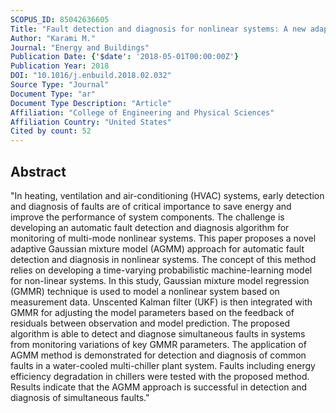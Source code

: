 ```yaml
---
SCOPUS_ID: 85042636605
Title: "Fault detection and diagnosis for nonlinear systems: A new adaptive Gaussian mixture modeling approach"
Author: "Karami M."
Journal: "Energy and Buildings"
Publication Date: {'$date': '2018-05-01T00:00:00Z'}
Publication Year: 2018
DOI: "10.1016/j.enbuild.2018.02.032"
Source Type: "Journal"
Document Type: "ar"
Document Type Description: "Article"
Affiliation: "College of Engineering and Physical Sciences"
Affiliation Country: "United States"
Cited by count: 52
---
```


## Abstract
"In heating, ventilation and air-conditioning (HVAC) systems, early detection and diagnosis of faults are of critical importance to save energy and improve the performance of system components. The challenge is developing an automatic fault detection and diagnosis algorithm for monitoring of multi-mode nonlinear systems. This paper proposes a novel adaptive Gaussian mixture model (AGMM) approach for automatic fault detection and diagnosis in nonlinear systems. The concept of this method relies on developing a time-varying probabilistic machine-learning model for non-linear systems. In this study, Gaussian mixture model regression (GMMR) technique is used to model a nonlinear system based on measurement data. Unscented Kalman filter (UKF) is then integrated with GMMR for adjusting the model parameters based on the feedback of residuals between observation and model prediction. The proposed algorithm is able to detect and diagnose simultaneous faults in systems from monitoring variations of key GMMR parameters. The application of AGMM method is demonstrated for detection and diagnosis of common faults in a water-cooled multi-chiller plant system. Faults including energy efficiency degradation in chillers were tested with the proposed method. Results indicate that the AGMM approach is successful in detection and diagnosis of simultaneous faults."
